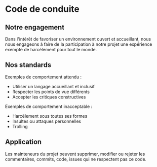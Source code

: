 # Code de conduite

## Notre engagement

Dans l'intérêt de favoriser un environnement ouvert et accueillant, 
nous nous engageons à faire de la participation à notre projet une 
expérience exempte de harcèlement pour tout le monde.

## Nos standards

Exemples de comportement attendu :
- Utiliser un langage accueillant et inclusif
- Respecter les points de vue différents
- Accepter les critiques constructives

Exemples de comportement inacceptable :
- Harcèlement sous toutes ses formes
- Insultes ou attaques personnelles
- Trolling

## Application

Les mainteneurs du projet peuvent supprimer, modifier ou rejeter 
les commentaires, commits, code, issues qui ne respectent pas ce code.
